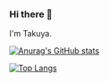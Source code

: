 ### Hi there 👋

I'm Takuya.

[![Anurag's GitHub stats](https://github-readme-stats.vercel.app/api?username=takuya115)](https://github.com/anuraghazra/github-readme-stats)

[![Top Langs](https://github-readme-stats.vercel.app/api/top-langs/?username=takuya115&layout=compact)](https://github.com/anuraghazra/github-readme-stats)

